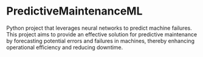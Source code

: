 # PredictiveMaintenanceML
Python project that leverages neural networks to predict machine failures. This project aims to provide an effective solution for predictive maintenance by forecasting potential errors and failures in machines, thereby enhancing operational efficiency and reducing downtime.
